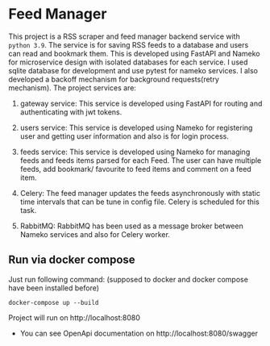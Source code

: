 # Feed Manager
This project is a RSS scraper and feed manager backend service with `python 3.9`. The service is for saving RSS feeds to a database and users can read and bookmark them.
This is developed using FastAPI and Nameko for microservice design with isolated databases for each service. I used sqlite database for development and use pytest for nameko services.
I also developed a backoff mechanism for background requests(retry mechanism).
The project services are:

1. gateway service:
    This service is developed using FastAPI for routing and authenticating with jwt tokens.
   
2. users service:
   This service is developed using Nameko for registering user and getting user information and also is for login process.
   
3. feeds service:
    This service is developed using Nameko for managing feeds and feeds items parsed for each Feed. The user can have multiple feeds, add bookmark/ favourite to feed items and comment on a feed item.
   
4. Celery:
    The feed manager updates the feeds asynchronously with static time intervals that can be tune in config file. Celery is scheduled for this task.

5. RabbitMQ:
    RabbitMQ has been used as a message broker between Nameko services and also for Celery worker. 
 

## Run via docker compose

Just run following command: (supposed to docker and docker compose have been installed before)
```shell script
docker-compose up --build
```
Project will run on http://localhost:8080

* You can see OpenApi documentation on http://localhost:8080/swagger
